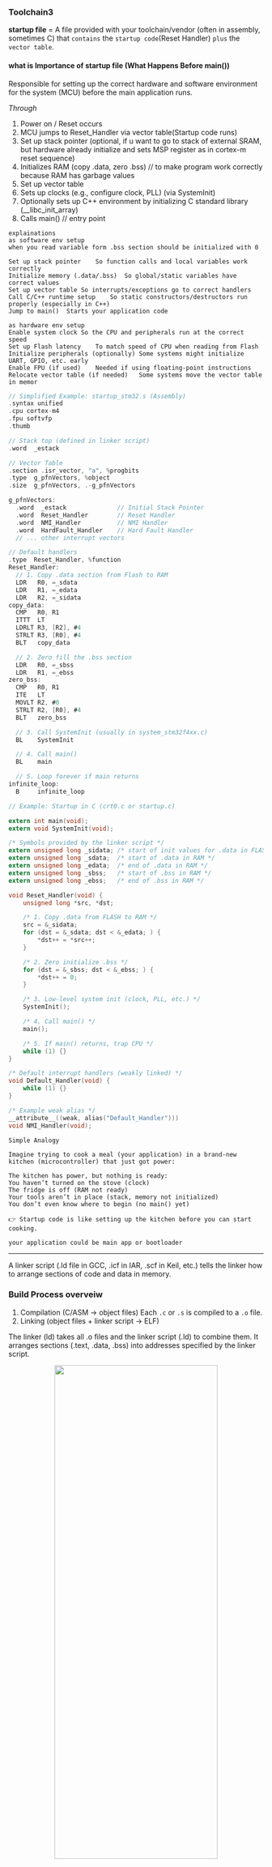 ### Toolchain3

**startup file** = A file provided with your toolchain/vendor (often in assembly, sometimes C) that `contains` the `startup code`(Reset Handler) `plus` the `vector table`.

#### what is Importance of startup file (What Happens Before main())

Responsible for setting up the correct hardware and software environment for the system (MCU) before the main application runs.

_Through_

1. Power on / Reset occurs
2. MCU jumps to Reset_Handler via vector table(Startup code runs)
3. Set up stack pointer (optional, if u want to go to stack of external SRAM, but hardware already initialize and sets MSP register as in cortex-m reset sequence)
4. Initializes RAM (copy .data, zero .bss) // to make program work correctly because RAM has garbage values
5. Set up vector table
6. Sets up clocks (e.g., configure clock, PLL) (via SystemInit)
7. Optionally sets up C++ environment by initializing C standard library (\_\_libc_init_array)
8. Calls main() // entry point

```
explainations
as software env setup
when you read variable form .bss section should be initialized with 0

Set up stack pointer	So function calls and local variables work correctly
Initialize memory (.data/.bss)	So global/static variables have correct values
Set up vector table	So interrupts/exceptions go to correct handlers
Call C/C++ runtime setup	So static constructors/destructors run properly (especially in C++)
Jump to main()	Starts your application code

as hardware env setup
Enable system clock	So the CPU and peripherals run at the correct speed
Set up Flash latency	To match speed of CPU when reading from Flash
Initialize peripherals (optionally)	Some systems might initialize UART, GPIO, etc. early
Enable FPU (if used)	Needed if using floating-point instructions
Relocate vector table (if needed)	Some systems move the vector table in memor
```

```c
// Simplified Example: startup_stm32.s (Assembly)
.syntax unified
.cpu cortex-m4
.fpu softvfp
.thumb

// Stack top (defined in linker script)
.word  _estack

// Vector Table
.section .isr_vector, "a", %progbits
.type  g_pfnVectors, %object
.size  g_pfnVectors, .-g_pfnVectors

g_pfnVectors:
  .word  _estack              // Initial Stack Pointer
  .word  Reset_Handler        // Reset Handler
  .word  NMI_Handler          // NMI Handler
  .word  HardFault_Handler    // Hard Fault Handler
  // ... other interrupt vectors

// Default handlers
.type  Reset_Handler, %function
Reset_Handler:
  // 1. Copy .data section from Flash to RAM
  LDR   R0, =_sdata
  LDR   R1, =_edata
  LDR   R2, =_sidata
copy_data:
  CMP   R0, R1
  ITTT  LT
  LDRLT R3, [R2], #4
  STRLT R3, [R0], #4
  BLT   copy_data

  // 2. Zero fill the .bss section
  LDR   R0, =_sbss
  LDR   R1, =_ebss
zero_bss:
  CMP   R0, R1
  ITE   LT
  MOVLT R2, #0
  STRLT R2, [R0], #4
  BLT   zero_bss

  // 3. Call SystemInit (usually in system_stm32f4xx.c)
  BL    SystemInit

  // 4. Call main()
  BL    main

  // 5. Loop forever if main returns
infinite_loop:
  B     infinite_loop

```

```c
// Example: Startup in C (crt0.c or startup.c)

extern int main(void);
extern void SystemInit(void);

/* Symbols provided by the linker script */
extern unsigned long _sidata; /* start of init values for .data in FLASH */
extern unsigned long _sdata;  /* start of .data in RAM */
extern unsigned long _edata;  /* end of .data in RAM */
extern unsigned long _sbss;   /* start of .bss in RAM */
extern unsigned long _ebss;   /* end of .bss in RAM */

void Reset_Handler(void) {
    unsigned long *src, *dst;

    /* 1. Copy .data from FLASH to RAM */
    src = &_sidata;
    for (dst = &_sdata; dst < &_edata; ) {
        *dst++ = *src++;
    }

    /* 2. Zero initialize .bss */
    for (dst = &_sbss; dst < &_ebss; ) {
        *dst++ = 0;
    }

    /* 3. Low-level system init (clock, PLL, etc.) */
    SystemInit();

    /* 4. Call main() */
    main();

    /* 5. If main() returns, trap CPU */
    while (1) {}
}

/* Default interrupt handlers (weakly linked) */
void Default_Handler(void) {
    while (1) {}
}

/* Example weak alias */
__attribute__((weak, alias("Default_Handler")))
void NMI_Handler(void);

```

```
Simple Analogy

Imagine trying to cook a meal (your application) in a brand-new kitchen (microcontroller) that just got power:

The kitchen has power, but nothing is ready:
You haven’t turned on the stove (clock)
The fridge is off (RAM not ready)
Your tools aren’t in place (stack, memory not initialized)
You don’t even know where to begin (no main() yet)

👉 Startup code is like setting up the kitchen before you can start cooking.

your application could be main app or bootloader
```

---

A linker script (.ld file in GCC, .icf in IAR, .scf in Keil, etc.) tells the linker how to arrange sections of code and data in memory.

### Build Process overveiw

1. Compilation (C/ASM → object files)
   Each `.c` or `.s` is compiled to a `.o` file.
2. Linking (object files + linker script → ELF)

The linker (ld) takes all .o files and the linker script (.ld) to combine them.
It arranges sections (.text, .data, .bss) into addresses specified by the linker script.

<p align="center">
  <img width="80%" height="50%" src="../imgs/toolchain4.JPG">
</p>

- Historically, some toolchains had a separate program called a "locator" that ran after the linker to assign addresses.
  In modern GNU toolchains, the linker (ld) subsumes the role of the locator. The term "locator" is now best understood as a function or a mode of operation of the linker, which is activated when a detailed linker script is provided.
- more resources
  [Playlist for building process and dynamic linking also practical c](https://youtube.com/playlist?list=PLPQM2EfGI7JEBLuIhwZLW_95FPCCfBudc&feature=shared)

---

**Startup file**: Not portable at all, — it’s written specifically for that MCU family and compiler, so it's ==target dependent==

- so different MCUs have different Vector table addresses
  also Number and names of interrupts.
  Memory map (different FLASH/RAM start addresses and sizes)
  startup file takes care of vector placement in code memory as required by the ARM Cortex-M processor
  also startup code may take care of stack reinitialisation (may be to address of external RAM)

- sometimes startup Code may initialize some core processor like FPU for some floating point operations, so FPU should be enabled before main otherwise it would generate execption.

  - note: if MCU doesn't have FPU inside processor, doing this Floating point operation by software through compiler

- The startup code (logic inside Reset_Handler and init routines) depends on: Core architecture instructions

---

### Let's write startup file

<p align="center">
  <img width="80%" height="50%" src="../imgs/toolchain5.JPG">
</p>
<p align="center">
  <img width="80%" height="50%" src="../imgs/toolchain6.JPG">
</p>
<p align="center">
  <img width="80%" height="50%" src="../imgs/toolchain7.JPG">
</p>

- IRQs == external Interrupts
- size of vector table in bytes

```c
/*
 vector table is a collection of addresses, array of uint32_t to hold MSP and handlers' addresses
*/
#include <stdint.h>

#define SRAM_START 0x20000000U // Start address of SRAM for cortex-M processors
#define SRAM_SIZE  (128U * 1024U) // 128 KB for STM32F466RE, IN F103 it is 20KB
#define SRAM_END   ((SRAM_START) + (SRAM_SIZE))
#define STACK_START    SRAM_END

void Reset_Handler(void);

uint32_t Vectors[] = {
    STACK_START,
    (uint32_t)&Reset_Handler, // & optional for compiler but misra compliant
};


/*
 but this is an global array will be in .data section
 so we have to instruct "compiler" to set this array in special section named vectortable and compiler give it garbage address will be relocatable by linker so we will tell linker through linker script to set this section starting from address 0 in flash
*/

#define SRAM_START 0x20000000U // Start address of SRAM for cortex-M processors
#define SRAM_SIZE  (128U * 1024U) // 128 KB for STM32F466RE, IN F103 it is 20KB
#define SRAM_END   ((SRAM_START) + (SRAM_SIZE))
#define STACK_START    SRAM_END

void Reset_Handler(void);

uint32_t Vectors[] __attribute__ ((section (".isr_vector")))= {
    STACK_START,
    (uint32_t)&Reset_Handler, // & optional for compiler but misra compliant
};

```

<p align="center">
  <img width="80%" height="50%" src="../imgs/toolchain9.JPG">
  <img width="80%" height="50%" src="../imgs/toolchain8.JPG">
</p>

---

- Let's add Reset_Handler also in custom section
  Note: GCC allows attributes like `__attribute__((section ("NAME")))` to be applied either before or after the declaration.

```c
#include <stdint.h>

#define SRAM_START 0x20000000U // Start address of SRAM for cortex-M processors
#define SRAM_SIZE  (128U * 1024U) // 128 KB for STM32F466RE, IN F103 it is 20KB
#define SRAM_END   ((SRAM_START) + (SRAM_SIZE))
// #define MSP_VAL    SRAM_END  // Main Stack Pointer
#define STACK_START    SRAM_END

void Reset_Handler(void) __attribute__((section(".my_functions")));

uint32_t Vectors[] __attribute__ ((section (".isr_vector")))= {
    STACK_START,
    (uint32_t)&Reset_Handler, // & optional for compiler but misra compliant
};

void Reset_Handler(void)
{

}

```

<p align="center">
  <img width="80%" height="50%" src="../imgs/toolchain10.JPG">
</p>

##### but why function size is 12Bytes while it's empty

<p align="center">
  <img width="80%" height="50%" src="../imgs/toolchain11.JPG">
</p>

That happens because even an “empty” C function isn’t truly empty — the compiler still has to generate a minimal function `prologue` and `epilogue` so the CPU can call and return from it properly.

```c
// When compiled for an ARM Cortex-M target, the disassembly might look like:
Reset_Handler:
    push    {lr}      ; prologue: save return address (link register)
    pop     {pc}      ; epilogue: return to caller
```

so Thumb instruction size: 2 bytes per instruction
Plus alignment padding, and sometimes debug symbols

##### How to Reduce Size

```c
Use __attribute__((naked)) for truly minimal functions:

__attribute__((naked, section(".my_functions")))
void my_critical_function(void) {
    __asm volatile ("bx lr");
}


// Now the function is only 2 bytes (the bx lr instruction).
// But be careful — “naked” means no automatic stack frame handling, so you must manage everything manually.
```

#### some problems faced while writing the startup file

##### 1- will you create implementation(functions definition) for all these exceptions?

- much larger duplicating code written
- waste flash memory, as every implementation will consume 12 Bytes (even it's not used by app)

##### 2- Application developer shouldn't write the ISR implementations inside startup file

#### solutions for these problems

1- **`weak` Aliases**
is a way to provide a default implementation of a function or variable that can be overridden by a user-defined one without causing linker errors.

- one shortcut is called the common handler (Default handler) for all exceptions & IRQs, called alias.
- weak function: lets the developer to overwrite on already defined function (dummy fn with the same function name)

<p align="center">
  <img width="80%" height="50%" src="../imgs/toolchain13.JPG">
</p>

```c
void Default_Handler(void);

void TIM2_IRQHandler(void) __attribute__((weak, alias("Default_Handler")));
void USART1_IRQHandler(void) __attribute__((weak, alias("Default_Handler")));

```

- Now in your code, you can override it if app make a definition to ISR:

```c
void TIM2_IRQHandler(void)
{
    // Your custom code for TIM2 interrupt
}
```

- When you compile and link:
  - The linker prefers(high priority) your strong definition over the weak alias.
  - If you don’t define it, the weak alias points to Default_Handler().

---

#### Reset_Handler Implementation

```
void Reset_Handler(void) {
    /* 1- copy .data section from flash to SRAM */

    /* 2- Initialize .bss section in SRAM to zero */

    /* 3- call init function of standard library like printf();(stdio.h, stdlib.h ,stdint.h, math.h, string.h)*/
    // __libc_init_array();

    /* 4- Call main */
}
```

<p align="center">
  <img width="80%" height="50%" src="../imgs/toolchain12.JPG">
</p>
get answer of these questions from Linker script

#### Let's write linker script

- It's a text file which explains how different sections of the object files should be merged to create on o/p file
- Linker & locator combination assigs unique absolute addresses to different sections of the output file by reffering to address information mentioned in linker script
- linker script also includes the code & data memory address & size information (in linker script you mention your memories & their addresses)
- Linker script are written using GNU Linker command language
- GNU Linker script has the file extension of `.Id`
- you must provide the linker with the linker script file at the linking phase using -T option
